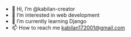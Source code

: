 - 👋 Hi, I’m @kabilan-creator
- 👀 I’m interested in web development
- 🌱 I’m currently learning Django 
- 📫 How to reach me kabilan172001@gmail.com 
<!---
kabilan-creator/kabilan-creator is a ✨ special ✨ repository because its `README.md` (this file) appears on your GitHub profile.
You can click the Preview link to take a look at your changes.
--->
